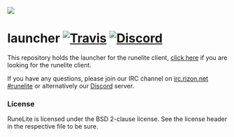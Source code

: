 ![](https://runelite.net/img/logo.png)
# launcher [![Travis](https://img.shields.io/travis/runelite/launcher.svg)](https://travis-ci.org/runelite/launcher) [![Discord](https://img.shields.io/discord/301497432909414422.svg)](https://discord.gg/mePCs8U)

This repository holds the launcher for the runelite client, [click here](https://github.com/runelite/runelite) if you are looking for the runelite client.

If you have any questions, please join our IRC channel on [irc.rizon.net #runelite](http://qchat.rizon.net/?channels=runelite&uio=d4) or alternatively our [Discord](https://discord.gg/mePCs8U) server.

### License

RuneLite is licensed under the BSD 2-clause license. See the license header in the respective file to be sure.
